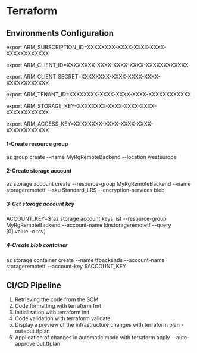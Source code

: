 # Terraform

## Environments Configuration
export ARM_SUBSCRIPTION_ID=XXXXXXXX-XXXX-XXXX-XXXX-XXXXXXXXXXXX

export ARM_CLIENT_ID=XXXXXXXX-XXXX-XXXX-XXXX-XXXXXXXXXXXX

export ARM_CLIENT_SECRET=XXXXXXXX-XXXX-XXXX-XXXX-XXXXXXXXXXXX

export ARM_TENANT_ID=XXXXXXXX-XXXX-XXXX-XXXX-XXXXXXXXXXXX

export ARM_STORAGE_KEY=XXXXXXXX-XXXX-XXXX-XXXX-XXXXXXXXXXXX

export ARM_ACCESS_KEY=XXXXXXXX-XXXX-XXXX-XXXX-XXXXXXXXXXXX

#### 1-Create resource group
az group create --name MyRgRemoteBackend --location westeurope
#### 2-Create storage account
az storage account create --resource-group MyRgRemoteBackend --name
storageremotetf --sku Standard_LRS --encryption-services blob
##### 3-Get storage account key
ACCOUNT_KEY=$(az storage account keys list --resource-group MyRgRemoteBackend --account-name kinstorageremotetf --query [0].value -o tsv)
##### 4-Create blob container
az storage container create --name tfbackends --account-name storageremotetf --account-key $ACCOUNT_KEY

## CI/CD Pipeline
1. Retrieving the code from the SCM
2. Code formatting with terraform fmt
3. Initialization with terraform init
4. Code validation with terraform validate
5. Display a preview of the infrastructure changes with terraform plan -out=out.tfplan
6. Application of changes in automatic mode with terraform apply --auto-approve out.tfplan
